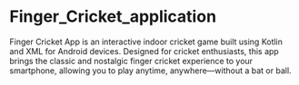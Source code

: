 # Finger_Cricket_application
Finger Cricket App is an interactive indoor cricket game built using Kotlin and XML for Android devices. Designed for cricket enthusiasts, this app brings the classic and nostalgic finger cricket experience to your smartphone, allowing you to play anytime, anywhere—without a bat or ball.
